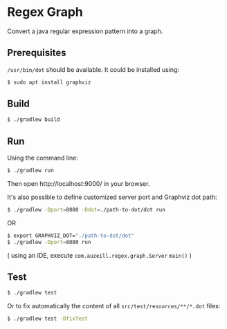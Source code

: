 # Regex Graph

Convert a java regular expression pattern into a graph.

## Prerequisites
`/usr/bin/dot` should be available. It could be installed using:

```sh
$ sudo apt install graphviz
```

## Build
```sh
$ ./gradlew build
```

## Run
Using the command line:
```sh
$ ./gradlew run
```
Then open http://localhost:9000/ in your browser.

It's also possible to define customized server port and Graphviz dot path:
```sh
$ ./gradlew -Dport=8080 -Ddot=./path-to-dot/dot run
```
OR
```sh
$ export GRAPHVIZ_DOT="./path-to-dot/dot"
$ ./gradlew -Dport=8080 run
```

( using an IDE, execute `com.auzeill.regex.graph.Server` `main()` )

## Test

```sh
$ ./gradlew test
```

Or to fix automatically the content of all `src/test/resources/**/*.dot` files:

```sh
$ ./gradlew test -DfixTest
```

